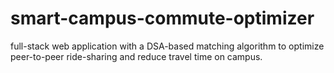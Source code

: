 # smart-campus-commute-optimizer
full-stack web application with a DSA-based matching algorithm to optimize peer-to-peer ride-sharing and reduce travel time on campus.
